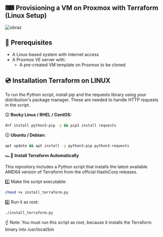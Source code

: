 ## ⌨ Provisioning a VM on Proxmox with Terraform (Linux Setup) 

![obraz](https://github.com/user-attachments/assets/b186557d-0d42-4806-84d3-5382c87f143e)

## 🧰 Prerequisites

- A Linux-based system with internet access  
- A Proxmox VE server with:
  - A pre-created VM template on Proxmox to be cloned

## 💿 Installation Terraform on LINUX
To run the Python script, install pip and the requests library using your distribution's package manager. These are needed to handle HTTP requests in the script.

🛈 **Rocky Linux / RHEL / CentOS:**
```bash
dnf install python3-pip -y && pip3 install requests
```
🛈 **Ubuntu / Debian:**
```bash
apt update && apt install -y python3-pip python3-requests
```
🏎️💨 **Install Terraform Automatically**

This repository includes a Python script that installs the latest available AMD64 version of Terraform from the official HashiCorp releases.

1️⃣ Make the script executable:
```bash
chmod +x install_terraform.py
```
2️⃣ Run it as root:
```bash
./install_terraform.py
```

☝️ Note: You must run this script as root, because it installs the Terraform binary into /usr/local/bin
